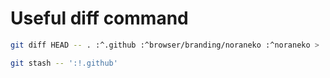 # Useful diff command

```bash
git diff HEAD -- . :^.github :^browser/branding/noraneko :^noraneko > .github/patches/[dir]/[filename].patch
```

```bash
git stash -- ':!.github'
```